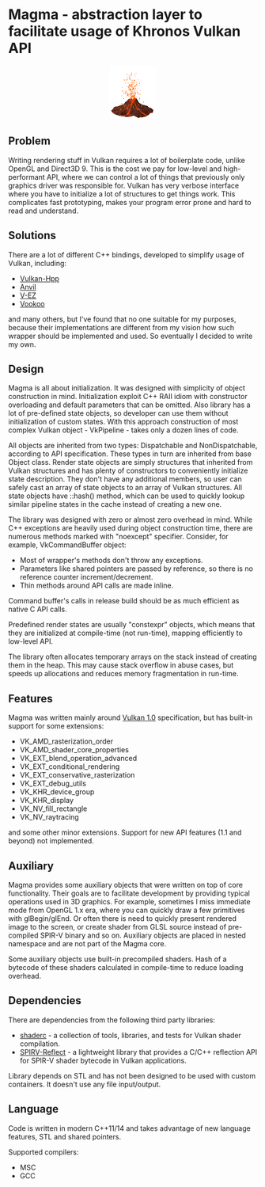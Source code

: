 # Magma - abstraction layer to facilitate usage of Khronos Vulkan API

<p align="center">
    <img src="resources/vulkan.gif" width="94px" height="107px">
</p>

## Problem

Writing rendering stuff in Vulkan requires a lot of boilerplate code, unlike OpenGL and Direct3D 9.
This is the cost we pay for low-level and high-performant API, where we can control a lot of things
that previously only graphics driver was responsible for. Vulkan has very verbose interface where 
you have to initialize a lot of structures to get things work. This complicates fast prototyping,
makes your program error prone and hard to read and understand.

## Solutions

There are a lot of different C++ bindings, developed to simplify usage of Vulkan, including:

* [Vulkan-Hpp](https://github.com/KhronosGroup/Vulkan-Hpp)<br>
* [Anvil](https://github.com/GPUOpen-LibrariesAndSDKs/Anvil)<br>
* [V-EZ](https://github.com/GPUOpen-LibrariesAndSDKs/V-EZ)<br>
* [Vookoo](https://github.com/andy-thomason/Vookoo)<br>

and many others, but I've found that no one suitable for my purposes, because their implementations are 
different from my vision how such wrapper should be implemented and used. So eventually I decided to write my own.

## Design

Magma is all about initialization. It was designed with simplicity of object construction in mind.
Initialization exploit C++ RAII idiom with constructor overloading and default parameters that can be omitted.
Also library has a lot of pre-defined state objects, so developer can use them without initialization of custom states. 
With this approach construction of most complex Vulkan object - VkPipeline - takes only a dozen lines of code.

All objects are inherited from two types: Dispatchable and NonDispatchable, according to API specification. These types in turn
are inherited from base Object class. Render state objects are simply structures that inherited from Vulkan structures
and has plenty of constructors to conveniently initialize state description. They don't have any additional members,
so user can safely cast an array of state objects to an array of Vulkan structures. All state objects have ::hash() method,
which can be used to quickly lookup similar pipeline states in the cache instead of creating a new one.

The library was designed with zero or almost zero overhead in mind. While C++ exceptions are heavily used during object
construction time, there are numerous methods marked with "noexcept" specifier. Consider, for example, VkCommandBuffer object:

* Most of wrapper's methods don't throw any exceptions.
* Parameters like shared pointers are passed by reference, so there is no reference counter increment/decrement.
* Thin methods around API calls are made inline. 

Command buffer's calls in release build should be as much efficient as native C API calls.

Predefined render states are usually "constexpr" objects, which means that they are initialized at compile-time
(not run-time), mapping efficiently to low-level API.

The library often allocates temporary arrays on the stack instead of creating them in the heap. This may cause stack overflow
in abuse cases, but speeds up allocations and reduces memory fragmentation in run-time.

## Features

Magma was written mainly around [Vulkan 1.0](https://renderdoc.org/vkspec_chunked/index.html) specification, but has built-in support for some extensions:

* VK_AMD_rasterization_order
* VK_AMD_shader_core_properties
* VK_EXT_blend_operation_advanced
* VK_EXT_conditional_rendering
* VK_EXT_conservative_rasterization
* VK_EXT_debug_utils
* VK_KHR_device_group
* VK_KHR_display
* VK_NV_fill_rectangle
* VK_NV_raytracing

and some other minor extensions. Support for new API features (1.1 and beyond) not implemented.

## Auxiliary

Magma provides some auxiliary objects that were written on top of core functionality. Their goals are to facilitate development by providing
typical operations used in 3D graphics. For example, sometimes I miss immediate mode from OpenGL 1.x era, where you can quickly draw 
a few primitives with glBegin/glEnd. Or often there is need to quickly present rendered image to the screen, or create shader from GLSL source
instead of pre-compiled SPIR-V binary and so on. Auxiliary objects are placed in nested namespace and are not part of the Magma core.

Some auxiliary objects use built-in precompiled shaders. Hash of a bytecode of these shaders calculated in compile-time to reduce loading overhead.

## Dependencies

There are dependencies from the following third party libraries:

* [shaderc](https://github.com/google/shaderc) - a collection of tools, libraries, and tests for Vulkan shader compilation.
* [SPIRV-Reflect](https://github.com/chaoticbob/SPIRV-Reflect) - a lightweight library that provides a C/C++ reflection API for SPIR-V shader bytecode in Vulkan applications.

Library depends on STL and has not been designed to be used with custom containers. It doesn't use any file input/output.

## Language

Code is written in modern C++11/14 and takes advantage of new language features, STL and shared pointers.

Supported compilers:

* MSC
* GCC
